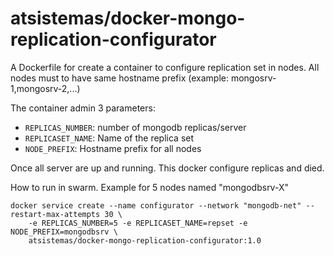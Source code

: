 # atsistemas/docker-mongo-replication-configurator

A Dockerfile for create a container to configure replication set in nodes. All nodes must to have same hostname prefix (example: mongosrv-1,mongosrv-2,...)


The container admin 3 parameters:

* `REPLICAS_NUMBER`: number of mongodb replicas/server
* `REPLICASET_NAME`: Name of the replica set
* `NODE_PREFIX`: Hostname prefix for all nodes

Once all server are up and running. This docker configure replicas and died.

How to run in swarm. Example for 5 nodes named "mongodbsrv-X"

```
docker service create --name configurator --network "mongodb-net" --restart-max-attempts 30 \
    -e REPLICAS_NUMBER=5 -e REPLICASET_NAME=repset -e NODE_PREFIX=mongodbsrv \
    atsistemas/docker-mongo-replication-configurator:1.0
```
